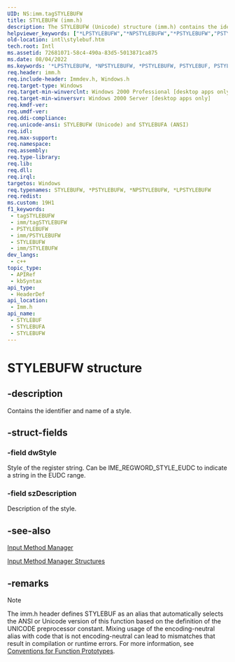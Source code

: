 ```yaml
---
UID: NS:imm.tagSTYLEBUFW
title: STYLEBUFW (imm.h)
description: The STYLEBUFW (Unicode) structure (imm.h) contains the identifier and name of a style.
helpviewer_keywords: ["*LPSTYLEBUFW","*NPSTYLEBUFW","*PSTYLEBUFW","PSTYLEBUF","PSTYLEBUF structure pointer [Internationalization for Windows Applications]","STYLEBUF","STYLEBUF structure [Internationalization for Windows Applications]","STYLEBUFA","STYLEBUFW","_win32_STYLEBUF_str","imm/PSTYLEBUF","imm/STYLEBUF","imm/STYLEBUFA","imm/STYLEBUFW","intl.stylebuf","tagSTYLEBUFA","tagSTYLEBUFW"]
old-location: intl\stylebuf.htm
tech.root: Intl
ms.assetid: 72681071-58c4-490a-83d5-5013871ca875
ms.date: 08/04/2022
ms.keywords: '*LPSTYLEBUFW, *NPSTYLEBUFW, *PSTYLEBUFW, PSTYLEBUF, PSTYLEBUF structure pointer [Internationalization for Windows Applications], STYLEBUF, STYLEBUF structure [Internationalization for Windows Applications], STYLEBUFA, STYLEBUFW, _win32_STYLEBUF_str, imm/PSTYLEBUF, imm/STYLEBUF, imm/STYLEBUFA, imm/STYLEBUFW, intl.stylebuf, tagSTYLEBUFA, tagSTYLEBUFW'
req.header: imm.h
req.include-header: Immdev.h, Windows.h
req.target-type: Windows
req.target-min-winverclnt: Windows 2000 Professional [desktop apps only]
req.target-min-winversvr: Windows 2000 Server [desktop apps only]
req.kmdf-ver: 
req.umdf-ver: 
req.ddi-compliance: 
req.unicode-ansi: STYLEBUFW (Unicode) and STYLEBUFA (ANSI)
req.idl: 
req.max-support: 
req.namespace: 
req.assembly: 
req.type-library: 
req.lib: 
req.dll: 
req.irql: 
targetos: Windows
req.typenames: STYLEBUFW, *PSTYLEBUFW, *NPSTYLEBUFW, *LPSTYLEBUFW
req.redist: 
ms.custom: 19H1
f1_keywords:
 - tagSTYLEBUFW
 - imm/tagSTYLEBUFW
 - PSTYLEBUFW
 - imm/PSTYLEBUFW
 - STYLEBUFW
 - imm/STYLEBUFW
dev_langs:
 - c++
topic_type:
 - APIRef
 - kbSyntax
api_type:
 - HeaderDef
api_location:
 - Imm.h
api_name:
 - STYLEBUF
 - STYLEBUFA
 - STYLEBUFW
---
```


# STYLEBUFW structure


## -description

Contains the identifier and name of a style.

## -struct-fields

### -field dwStyle

Style of the register string. Can be IME_REGWORD_STYLE_EUDC to indicate a string in the EUDC range.

### -field szDescription

Description of the style.

## -see-also

<a href="/windows/desktop/Intl/input-method-manager">Input Method Manager</a>



<a href="/windows/desktop/Intl/input-method-manager-structures">Input Method Manager Structures</a>

## -remarks

> [!NOTE]
> The imm.h header defines STYLEBUF as an alias that automatically selects the ANSI or Unicode version of this function based on the definition of the UNICODE preprocessor constant. Mixing usage of the encoding-neutral alias with code that is not encoding-neutral can lead to mismatches that result in compilation or runtime errors. For more information, see [Conventions for Function Prototypes](/windows/win32/intl/conventions-for-function-prototypes).
